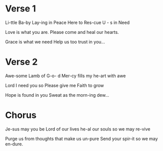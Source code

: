 # Verse 1
Li-ttle Ba-by Lay-ing in Peace
Here to Res-cue U  - s in Need   

Love is what you are.
Please come and heal our  hearts. 

Grace is what we need
Help us too trust    in you... 

# Verse 2
Awe-some Lamb of G-o- d
Mer-cy fills my he-art with awe

Lord I need you so
Please give me Faith to grow  

Hope is found in you
Sweat as the morn-ing dew...

# Chorus
Je-sus may you be Lord of our lives
he-al our souls so we may re-vive

Purge us from thoughts that make us un-pure
Send your spir-it so we may en-dure.        



